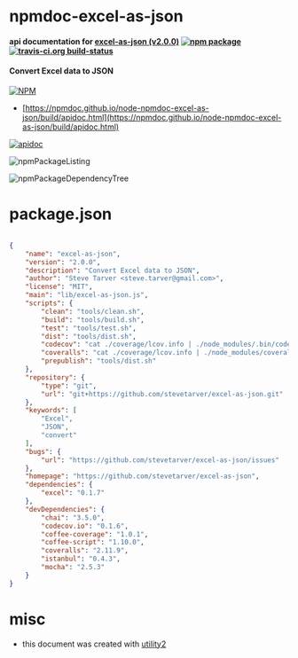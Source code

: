 # npmdoc-excel-as-json

#### api documentation for  [excel-as-json (v2.0.0)](https://github.com/stevetarver/excel-as-json)  [![npm package](https://img.shields.io/npm/v/npmdoc-excel-as-json.svg?style=flat-square)](https://www.npmjs.org/package/npmdoc-excel-as-json) [![travis-ci.org build-status](https://api.travis-ci.org/npmdoc/node-npmdoc-excel-as-json.svg)](https://travis-ci.org/npmdoc/node-npmdoc-excel-as-json)

#### Convert Excel data to JSON

[![NPM](https://nodei.co/npm/excel-as-json.png?downloads=true&downloadRank=true&stars=true)](https://www.npmjs.com/package/excel-as-json)

- [https://npmdoc.github.io/node-npmdoc-excel-as-json/build/apidoc.html](https://npmdoc.github.io/node-npmdoc-excel-as-json/build/apidoc.html)

[![apidoc](https://npmdoc.github.io/node-npmdoc-excel-as-json/build/screenCapture.buildCi.browser.%252Ftmp%252Fbuild%252Fapidoc.html.png)](https://npmdoc.github.io/node-npmdoc-excel-as-json/build/apidoc.html)

![npmPackageListing](https://npmdoc.github.io/node-npmdoc-excel-as-json/build/screenCapture.npmPackageListing.svg)

![npmPackageDependencyTree](https://npmdoc.github.io/node-npmdoc-excel-as-json/build/screenCapture.npmPackageDependencyTree.svg)



# package.json

```json

{
    "name": "excel-as-json",
    "version": "2.0.0",
    "description": "Convert Excel data to JSON",
    "author": "Steve Tarver <steve.tarver@gmail.com>",
    "license": "MIT",
    "main": "lib/excel-as-json.js",
    "scripts": {
        "clean": "tools/clean.sh",
        "build": "tools/build.sh",
        "test": "tools/test.sh",
        "dist": "tools/dist.sh",
        "codecov": "cat ./coverage/lcov.info | ./node_modules/.bin/codecov",
        "coveralls": "cat ./coverage/lcov.info | ./node_modules/coveralls/bin/coveralls.js",
        "prepublish": "tools/dist.sh"
    },
    "repository": {
        "type": "git",
        "url": "git+https://github.com/stevetarver/excel-as-json.git"
    },
    "keywords": [
        "Excel",
        "JSON",
        "convert"
    ],
    "bugs": {
        "url": "https://github.com/stevetarver/excel-as-json/issues"
    },
    "homepage": "https://github.com/stevetarver/excel-as-json",
    "dependencies": {
        "excel": "0.1.7"
    },
    "devDependencies": {
        "chai": "3.5.0",
        "codecov.io": "0.1.6",
        "coffee-coverage": "1.0.1",
        "coffee-script": "1.10.0",
        "coveralls": "2.11.9",
        "istanbul": "0.4.3",
        "mocha": "2.5.3"
    }
}
```



# misc
- this document was created with [utility2](https://github.com/kaizhu256/node-utility2)
